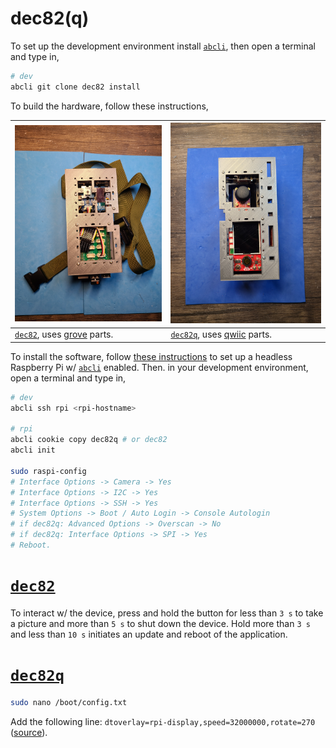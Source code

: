 # dec82(q)

To set up the development environment install [`abcli`](https://github.com/kamangir/awesome-bash-cli), then open a terminal and type in,

```bash
# dev
abcli git clone dec82 install
```

To build the hardware, follow these instructions,

| [![image](https://github.com/kamangir/blue-bracket/raw/main/images/dec82-1.jpg)](https://github.com/kamangir/blue-bracket/blob/main/designs/dec82.md) | [![image](https://github.com/kamangir/blue-bracket/raw/main/images/dec82q-3.jpg)](https://github.com/kamangir/blue-bracket/blob/main/designs/dec82q.md) |
|---|---| 
| [`dec82`](https://github.com/kamangir/blue-bracket/blob/main/designs/dec82.md), uses [grove](https://wiki.seeedstudio.com/Grove_System/) parts. | [`dec82q`](https://github.com/kamangir/blue-bracket/blob/main/designs/dec82q.md), uses [qwiic](https://www.sparkfun.com/qwiic) parts. |

To install the software, follow [these instructions](https://github.com/kamangir/awesome-bash-cli/wiki/Raspberry-Pi) to set up a headless Raspberry Pi w/ [`abcli`](https://github.com/kamangir/awesome-bash-cli) enabled. Then. in your development environment, open a terminal and type in,

```bash
# dev
abcli ssh rpi <rpi-hostname>

# rpi
abcli cookie copy dec82q # or dec82
abcli init

sudo raspi-config
# Interface Options -> Camera -> Yes
# Interface Options -> I2C -> Yes
# Interface Options -> SSH -> Yes
# System Options -> Boot / Auto Login -> Console Autologin
# if dec82q: Advanced Options -> Overscan -> No
# if dec82q: Interface Options -> SPI -> Yes
# Reboot.
```

# [`dec82`](https://github.com/kamangir/blue-bracket/blob/main/designs/dec82.md)

To interact w/ the device, press and hold the button for less than `3 s` to take a picture and more than `5 s` to shut down the device. Hold more than `3 s` and less than `10 s` initiates an update and reboot of the application.

# [`dec82q`](https://github.com/kamangir/blue-bracket/blob/main/designs/dec82q.md)

```bash
sudo nano /boot/config.txt
```

Add the following line: `dtoverlay=rpi-display,speed=32000000,rotate=270` ([source](https://learn.sparkfun.com/tutorials/sparkfun-top-phat-hookup-guide/24-tft-display-linux-54-update)).